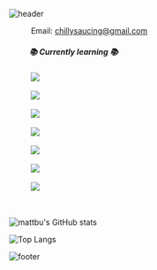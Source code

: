 ![header](https://capsule-render.vercel.app/api?type=waving&height=180&section=header&text=Hyeonuk's&nbsp;Github&fontSize=32&fontColor=f9f7f5&color=203261&fontAlign=20&fontAlignY=32)
 
&nbsp;&nbsp;&nbsp;&nbsp;&nbsp;&nbsp;&nbsp;&nbsp;&nbsp;&nbsp;<span>Email:</span>
chillysaucing@gmail.com
  
##### &nbsp;&nbsp;&nbsp;&nbsp;&nbsp;&nbsp;&nbsp;&nbsp;&nbsp;&nbsp; 📚 Currently learning 📚
<div>
&nbsp;&nbsp;&nbsp;&nbsp;&nbsp;&nbsp;&nbsp;&nbsp;&nbsp;&nbsp;<img src="https://img.shields.io/badge/JavaScript-F7DF1E?style=flat&logo=JavaScript&logoColor=white"/>

&nbsp;&nbsp;&nbsp;&nbsp;&nbsp;&nbsp;&nbsp;&nbsp;&nbsp;&nbsp;<img src="https://img.shields.io/badge/Vue.js-4FC08D?style=flat&logo=Vue.js&logoColor=white"/>

&nbsp;&nbsp;&nbsp;&nbsp;&nbsp;&nbsp;&nbsp;&nbsp;&nbsp;&nbsp;<img src="https://img.shields.io/badge/Nuxt.js-00DC82?style=flat&logo=Nuxt.js&logoColor=white"/>

&nbsp;&nbsp;&nbsp;&nbsp;&nbsp;&nbsp;&nbsp;&nbsp;&nbsp;&nbsp;<img src="https://img.shields.io/badge/React-61DAFB?style=flat&logo=React&logoColor=white"/>

&nbsp;&nbsp;&nbsp;&nbsp;&nbsp;&nbsp;&nbsp;&nbsp;&nbsp;&nbsp;<img src="https://img.shields.io/badge/Next.js-000000?style=flat&logo=Next.js&logoColor=white"/>

&nbsp;&nbsp;&nbsp;&nbsp;&nbsp;&nbsp;&nbsp;&nbsp;&nbsp;&nbsp;<img src="https://img.shields.io/badge/TypeScript-3178C6?style=flat&logo=TypeScript&logoColor=white"/>

&nbsp;&nbsp;&nbsp;&nbsp;&nbsp;&nbsp;&nbsp;&nbsp;&nbsp;&nbsp;<img src="https://img.shields.io/badge/AWS-232F3E?style=flat&logo=Amazon AWS&logoColor=white"/>

</div>
<br>

![mattbu's GitHub stats](https://github-readme-stats.vercel.app/api?username=mattbu&show_icons=true)

![Top Langs](https://github-readme-stats.vercel.app/api/top-langs/?username=mattbu&layout=compact)

![footer](https://capsule-render.vercel.app/api?type=waving&height=100&section=footer&color=203261)

<!--
**mattbu/mattbu** is a ✨ _special_ ✨ repository because its `README.md` (this file) appears on your GitHub profile.

Here are some ideas to get you started:

- 🔭 I’m currently working on ...
- 🌱 I’m currently learning ...
- 👯 I’m looking to collaborate on ...
- 🤔 I’m looking for help with ...
- 💬 Ask me about ...
- 📫 How to reach me: ...
- 😄 Pronouns: ...
- ⚡ Fun fact: ...
-->
